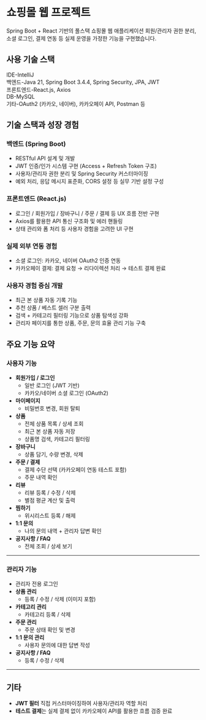 <h1>쇼핑몰 웹 프로젝트</h1>

Spring Boot + React 기반의 풀스택 쇼핑몰 웹 애플리케이션
회원/관리자 권한 분리, 소셜 로그인, 결제 연동 등 실제 운영을 가정한 기능을 구현했습니다.


<h2>사용 기술 스택</h2>
IDE-IntelliJ<br>
백엔드-Java 21, Spring Boot 3.4.4, Spring Security, JPA, JWT<br>
프론트엔드-React.js, Axios<br>
DB-MySQL<br>
기타-OAuth2 (카카오, 네이버), 카카오페이 API, Postman 등<br> 

<h2>기술 스택과 성장 경험</h2>

<h3>백엔드 (Spring Boot)</h3>

- RESTful API 설계 및 개발
- JWT 인증/인가 시스템 구현 (Access + Refresh Token 구조)
- 사용자/관리자 권한 분리 및 Spring Security 커스터마이징
- 예외 처리, 응답 메시지 표준화, CORS 설정 등 실무 기반 설정 구성

<h3>프론트엔드 (React.js)</h3>

- 로그인 / 회원가입 / 장바구니 / 주문 / 결제 등 UX 흐름 전반 구현
- Axios를 활용한 API 통신 구조화 및 에러 핸들링
- 상태 관리와 폼 처리 등 사용자 경험을 고려한 UI 구현

<h3>실제 외부 연동 경험</h3>

- 소셜 로그인: 카카오, 네이버 OAuth2 인증 연동
- 카카오페이 결제: 결제 요청 → 리다이렉션 처리 → 테스트 결제 완료

<h3>사용자 경험 중심 개발</h3>

- 최근 본 상품 자동 기록 기능
- 추천 상품 / 베스트 셀러 구분 출력
- 검색 + 카테고리 필터링 기능으로 상품 탐색성 강화
- 관리자 페이지를 통한 상품, 주문, 문의 효율 관리 기능 구축


## 주요 기능 요약

### 사용자 기능

- **회원가입 / 로그인**
  - 일반 로그인 (JWT 기반)
  - 카카오/네이버 소셜 로그인 (OAuth2)
- **마이페이지**
  - 비밀번호 변경, 회원 탈퇴
- **상품**
  - 전체 상품 목록 / 상세 조회
  - 최근 본 상품 자동 저장
  - 상품명 검색, 카테고리 필터링
- **장바구니**
  - 상품 담기, 수량 변경, 삭제
- **주문 / 결제**
  - 결제 수단 선택 (카카오페이 연동 테스트 포함)
  - 주문 내역 확인
- **리뷰**
  - 리뷰 등록 / 수정 / 삭제
  - 별점 평균 계산 및 출력
- **찜하기**
  - 위시리스트 등록 / 해제
- **1:1 문의**
  - 나의 문의 내역 + 관리자 답변 확인
- **공지사항 / FAQ**
  - 전체 조회 / 상세 보기

---

### 관리자 기능

- 관리자 전용 로그인
- **상품 관리**
  - 등록 / 수정 / 삭제 (이미지 포함)
- **카테고리 관리**
  - 카테고리 등록 / 삭제
- **주문 관리**
  - 주문 상태 확인 및 변경
- **1:1 문의 관리**
  - 사용자 문의에 대한 답변 작성
- **공지사항 / FAQ**
  - 등록 / 수정 / 삭제

---

## 기타

- **JWT 필터** 직접 커스터마이징하여 사용자/관리자 역할 처리
- **테스트 결제**는 실제 결제 없이 카카오페이 API를 활용한 흐름 검증 완료
